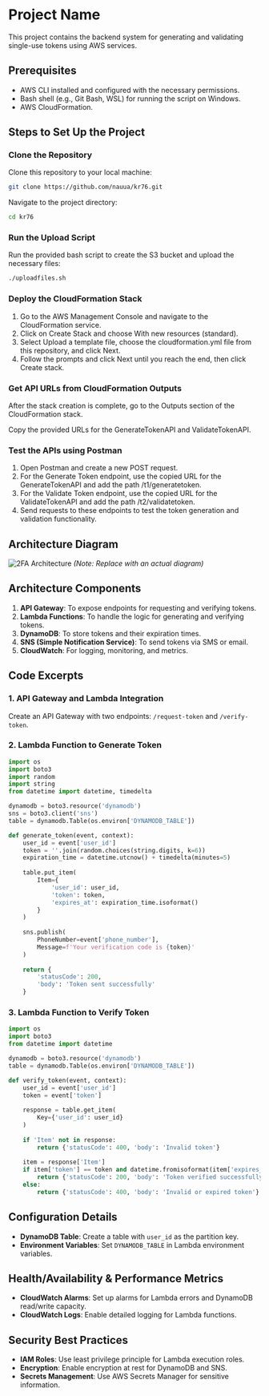# Project Name

This project contains the backend system for generating and validating single-use tokens using AWS services.

## Prerequisites

- AWS CLI installed and configured with the necessary permissions.
- Bash shell (e.g., Git Bash, WSL) for running the script on Windows.
- AWS CloudFormation.

## Steps to Set Up the Project

### Clone the Repository

Clone this repository to your local machine:

```bash
git clone https://github.com/nauua/kr76.git
```

Navigate to the project directory:

```bash
cd kr76
```

### Run the Upload Script

Run the provided bash script to create the S3 bucket and upload the necessary files:

```bash
./uploadfiles.sh
```

### Deploy the CloudFormation Stack

1. Go to the AWS Management Console and navigate to the CloudFormation service.
2. Click on Create Stack and choose With new resources (standard).
3. Select Upload a template file, choose the cloudformation.yml file from this repository, and click Next.
4. Follow the prompts and click Next until you reach the end, then click Create stack.

### Get API URLs from CloudFormation Outputs

After the stack creation is complete, go to the Outputs section of the CloudFormation stack.

Copy the provided URLs for the GenerateTokenAPI and ValidateTokenAPI.

### Test the APIs using Postman

1. Open Postman and create a new POST request.
2. For the Generate Token endpoint, use the copied URL for the GenerateTokenAPI and add the path /t1/generatetoken.
3. For the Validate Token endpoint, use the copied URL for the ValidateTokenAPI and add the path /t2/validatetoken.
4. Send requests to these endpoints to test the token generation and validation functionality.

## Architecture Diagram
![2FA Architecture](https://example.com/2fa-architecture.png) *(Note: Replace with an actual diagram)*

## Architecture Components

1. **API Gateway**: To expose endpoints for requesting and verifying tokens.
2. **Lambda Functions**: To handle the logic for generating and verifying tokens.
3. **DynamoDB**: To store tokens and their expiration times.
4. **SNS (Simple Notification Service)**: To send tokens via SMS or email.
5. **CloudWatch**: For logging, monitoring, and metrics.

## Code Excerpts

### 1. API Gateway and Lambda Integration
Create an API Gateway with two endpoints: `/request-token` and `/verify-token`.

### 2. Lambda Function to Generate Token
```python:src/backend/generate_token.py
import os
import boto3
import random
import string
from datetime import datetime, timedelta

dynamodb = boto3.resource('dynamodb')
sns = boto3.client('sns')
table = dynamodb.Table(os.environ['DYNAMODB_TABLE'])

def generate_token(event, context):
    user_id = event['user_id']
    token = ''.join(random.choices(string.digits, k=6))
    expiration_time = datetime.utcnow() + timedelta(minutes=5)
    
    table.put_item(
        Item={
            'user_id': user_id,
            'token': token,
            'expires_at': expiration_time.isoformat()
        }
    )
    
    sns.publish(
        PhoneNumber=event['phone_number'],
        Message=f'Your verification code is {token}'
    )
    
    return {
        'statusCode': 200,
        'body': 'Token sent successfully'
    }
```

### 3. Lambda Function to Verify Token
```python:src/backend/verify_token.py
import os
import boto3
from datetime import datetime

dynamodb = boto3.resource('dynamodb')
table = dynamodb.Table(os.environ['DYNAMODB_TABLE'])

def verify_token(event, context):
    user_id = event['user_id']
    token = event['token']
    
    response = table.get_item(
        Key={'user_id': user_id}
    )
    
    if 'Item' not in response:
        return {'statusCode': 400, 'body': 'Invalid token'}
    
    item = response['Item']
    if item['token'] == token and datetime.fromisoformat(item['expires_at']) > datetime.utcnow():
        return {'statusCode': 200, 'body': 'Token verified successfully'}
    else:
        return {'statusCode': 400, 'body': 'Invalid or expired token'}
```

## Configuration Details
- **DynamoDB Table**: Create a table with `user_id` as the partition key.
- **Environment Variables**: Set `DYNAMODB_TABLE` in Lambda environment variables.

## Health/Availability & Performance Metrics
- **CloudWatch Alarms**: Set up alarms for Lambda errors and DynamoDB read/write capacity.
- **CloudWatch Logs**: Enable detailed logging for Lambda functions.

## Security Best Practices
- **IAM Roles**: Use least privilege principle for Lambda execution roles.
- **Encryption**: Enable encryption at rest for DynamoDB and SNS.
- **Secrets Management**: Use AWS Secrets Manager for sensitive information.
